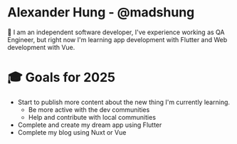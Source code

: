 # Alexander Hung - @madshung

👋 I am an independent software developer, I've experience working as QA Engineer, but right now I'm learning app development with Flutter and Web development with Vue.

# 🎓 Goals for 2025

- Start to publish more content about the new thing I'm currently learning.
  - Be more active with the dev communities
  - Help and contribute with local communities
- Complete and create my dream app using Flutter
- Complete my blog using Nuxt or Vue
